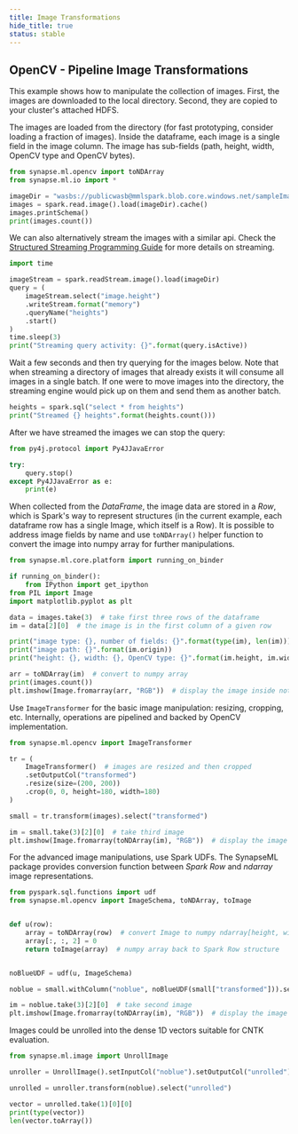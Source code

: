 ```yaml
---
title: Image Transformations
hide_title: true
status: stable
---
```

## OpenCV - Pipeline Image Transformations

This example shows how to manipulate the collection of images.
First, the images are downloaded to the local directory.
Second, they are copied to your cluster's attached HDFS.

The images are loaded from the directory (for fast prototyping, consider loading a fraction of
images). Inside the dataframe, each image is a single field in the image column. The image has
sub-fields (path, height, width, OpenCV type and OpenCV bytes).


```python
from synapse.ml.opencv import toNDArray
from synapse.ml.io import *

imageDir = "wasbs://publicwasb@mmlspark.blob.core.windows.net/sampleImages"
images = spark.read.image().load(imageDir).cache()
images.printSchema()
print(images.count())
```

We can also alternatively stream the images with a similar api.
Check the [Structured Streaming Programming Guide](https://spark.apache.org/docs/latest/structured-streaming-programming-guide.html)
for more details on streaming.


```python
import time

imageStream = spark.readStream.image().load(imageDir)
query = (
    imageStream.select("image.height")
    .writeStream.format("memory")
    .queryName("heights")
    .start()
)
time.sleep(3)
print("Streaming query activity: {}".format(query.isActive))
```

Wait a few seconds and then try querying for the images below.
Note that when streaming a directory of images that already exists it will
consume all images in a single batch. If one were to move images into the
directory, the streaming engine would pick up on them and send them as
another batch.


```python
heights = spark.sql("select * from heights")
print("Streamed {} heights".format(heights.count()))
```

After we have streamed the images we can stop the query:


```python
from py4j.protocol import Py4JJavaError

try:
    query.stop()
except Py4JJavaError as e:
    print(e)
```

When collected from the *DataFrame*, the image data are stored in a *Row*, which is Spark's way
to represent structures (in the current example, each dataframe row has a single Image, which
itself is a Row).  It is possible to address image fields by name and use `toNDArray()` helper
function to convert the image into numpy array for further manipulations.


```python
from synapse.ml.core.platform import running_on_binder

if running_on_binder():
    from IPython import get_ipython
from PIL import Image
import matplotlib.pyplot as plt

data = images.take(3)  # take first three rows of the dataframe
im = data[2][0]  # the image is in the first column of a given row

print("image type: {}, number of fields: {}".format(type(im), len(im)))
print("image path: {}".format(im.origin))
print("height: {}, width: {}, OpenCV type: {}".format(im.height, im.width, im.mode))

arr = toNDArray(im)  # convert to numpy array
print(images.count())
plt.imshow(Image.fromarray(arr, "RGB"))  # display the image inside notebook
```

Use `ImageTransformer` for the basic image manipulation: resizing, cropping, etc.
Internally, operations are pipelined and backed by OpenCV implementation.


```python
from synapse.ml.opencv import ImageTransformer

tr = (
    ImageTransformer()  # images are resized and then cropped
    .setOutputCol("transformed")
    .resize(size=(200, 200))
    .crop(0, 0, height=180, width=180)
)

small = tr.transform(images).select("transformed")

im = small.take(3)[2][0]  # take third image
plt.imshow(Image.fromarray(toNDArray(im), "RGB"))  # display the image inside notebook
```

For the advanced image manipulations, use Spark UDFs.
The SynapseML package provides conversion function between *Spark Row* and
*ndarray* image representations.


```python
from pyspark.sql.functions import udf
from synapse.ml.opencv import ImageSchema, toNDArray, toImage


def u(row):
    array = toNDArray(row)  # convert Image to numpy ndarray[height, width, 3]
    array[:, :, 2] = 0
    return toImage(array)  # numpy array back to Spark Row structure


noBlueUDF = udf(u, ImageSchema)

noblue = small.withColumn("noblue", noBlueUDF(small["transformed"])).select("noblue")

im = noblue.take(3)[2][0]  # take second image
plt.imshow(Image.fromarray(toNDArray(im), "RGB"))  # display the image inside notebook
```

Images could be unrolled into the dense 1D vectors suitable for CNTK evaluation.


```python
from synapse.ml.image import UnrollImage

unroller = UnrollImage().setInputCol("noblue").setOutputCol("unrolled")

unrolled = unroller.transform(noblue).select("unrolled")

vector = unrolled.take(1)[0][0]
print(type(vector))
len(vector.toArray())
```


```python

```
